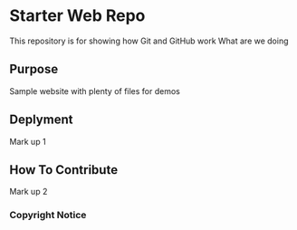 # Starter Web Repo

This repository is for showing how Git and GitHub work
What are we doing

## Purpose

Sample website with plenty of files for demos

## Deplyment

Mark up 1

## How To Contribute

Mark up 2

### Copyright Notice
